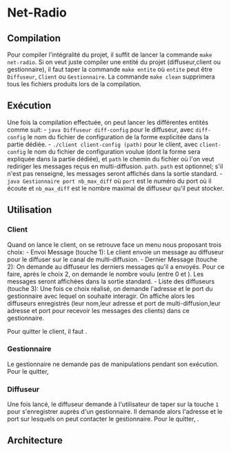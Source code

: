 # Net-Radio
## Compilation
Pour compiler l'intégralité du projet, il suffit de lancer la commande `make net-radio`.
Si on veut juste compiler une entité du projet (diffuseur,client ou gestionnaire),
il faut taper la commande `make entite` où `entite` peut être `Diffuseur`, `Client`
ou `Gestionnaire`.
La commande `make clean` supprimera tous les fichiers produits lors de la compilation.
## Exécution
Une fois la compilation effectuée, on peut lancer les différentes entités comme suit:
	- `java Diffuseur diff-config` pour le diffuseur, avec `diff-config` le nom du fichier de
configuration de la forme explicitée dans la partie dédiée.
	- `./client client-config (path)` pour le client, avec `client-config` le nom
du fichier de configuration voulue (dont la forme sera expliquée dans la partie dédiée),
et `path` le chemin du fichier où l'on veut rediriger les messages reçus en multi-diffusion.
`path`. `path` est optionnel; s'il n'est pas renseigné, les messages seront affichés
dans la sortie standard.
	- `java Gestionnaire port nb_max_diff` où `port` est le numéro du port où il écoute et
`nb_max_diff` est le nombre maximal de diffuseur qu'il peut stocker.
## Utilisation
### Client
Quand on lance le client, on se retrouve face un menu nous proposant trois choix:
	- Envoi Message (touche 1): Le client envoie un message au diffuseur pour le diffuser
sur le canal de multi-diffusion.
	- Dernier Message (touche 2): On demande au diffuseur les derniers messages qu'il
a envoyés. Pour ce faire, après le choix 2, on demande le nombre voulu (entre 0 et ).
Les messages seront affichées dans la sortie standard.
	- Liste des diffuseurs (touche 3): Une fois ce choix réalisé, on demande l'adresse
et le port du gestionnaire avec lequel on souhaite interagir. On affiche alors les
diffuseurs enregistrés (leur nom,leur adresse et port de multi-diffusion,leur adresse et
port pour recevoir les messages des clients) dans ce gestionnaire.

Pour quitter le client, il faut .
### Gestionnaire
Le gestionnaire ne demande pas de manipulations pendant son exécution. Pour le quitter,

### Diffuseur
Une fois lancé, le diffuseur demande à l'utilisateur de taper sur la touche `1` pour
s'enregistrer auprès d'un gestionnaire. Il demande alors l'adresse et le port sur lesquels on peut contacter le gestionnaire. Pour le quitter, .

## Architecture     
